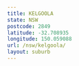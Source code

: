 ```yaml
---
title: KELGOOLA
state: NSW
postcode: 2849
latitude: -32.708935
longitude: 150.059088
url: /nsw/kelgoola/
layout: suburb
---
```

